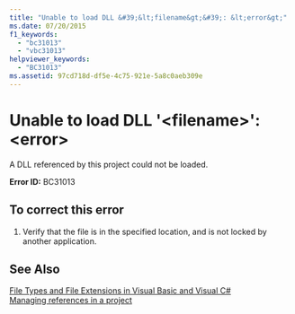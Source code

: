 ```yaml
---
title: "Unable to load DLL &#39;&lt;filename&gt;&#39;: &lt;error&gt;"
ms.date: 07/20/2015
f1_keywords: 
  - "bc31013"
  - "vbc31013"
helpviewer_keywords: 
  - "BC31013"
ms.assetid: 97cd718d-df5e-4c75-921e-5a8c0aeb309e
---
```

# Unable to load DLL &#39;&lt;filename&gt;&#39;: &lt;error&gt;
A DLL referenced by this project could not be loaded.  
  
 **Error ID:** BC31013  
  
## To correct this error  
  
1.  Verify that the file is in the specified location, and is not locked by another application.  
  
## See Also  
 [File Types and File Extensions in Visual Basic and Visual C#](https://msdn.microsoft.com/library/f793852c-da06-4d52-a826-65f635844772)  
 [Managing references in a project](/visualstudio/ide/managing-references-in-a-project)

